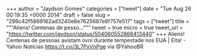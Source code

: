 
+++
author = "Jaydson Gomes"
categories = ["tweet"]
date = "Tue Aug 26 00:19:35 +0000 2014"
draft = false
slug = "298c42f5869162ad3240e8e7625687e8f757e517"
tags = ["tweet"]
title = """Aliens! Centenas de pesso..."""
tweet = true
micro = true
tweet_url = "https://twitter.com/jaydson/status/504060552868413440"
+++
Aliens! Centenas de pessoas avistam ovni durante tempestade nos EUA | Eita! - Yahoo Notícias https://t.co/3L7PxVnPge via @YahooBR
